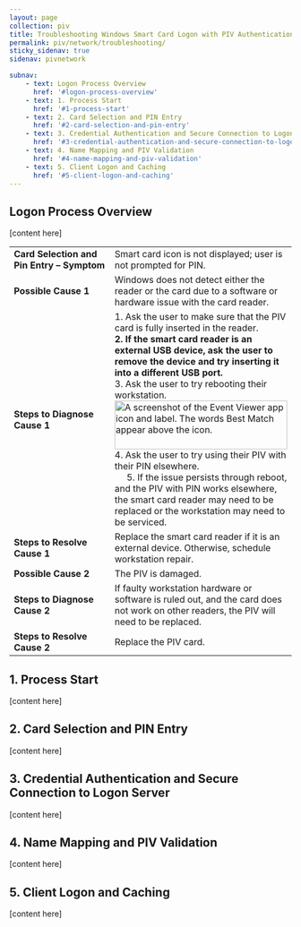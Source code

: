 ```yaml
---
layout: page
collection: piv
title: Troubleshooting Windows Smart Card Logon with PIV Authentication 
permalink: piv/network/troubleshooting/
sticky_sidenav: true
sidenav: pivnetwork

subnav:
    - text: Logon Process Overview
      href: '#logon-process-overview'
    - text: 1. Process Start
      href: '#1-process-start'
    - text: 2. Card Selection and PIN Entry
      href: '#2-card-selection-and-pin-entry'
    - text: 3. Credential Authentication and Secure Connection to Logon Server
      href: '#3-credential-authentication-and-secure-connection-to-logon-server'
    - text: 4. Name Mapping and PIV Validation
      href: '#4-name-mapping-and-piv-validation'
    - text: 5. Client Logon and Caching
      href: '#5-client-logon-and-caching'   
---
```


## Logon Process Overview

[content here]


<table>
      <tr>
        <td style="width:250px;border:0px;"><strong> Card Selection and Pin Entry – Symptom</strong></td>
        <td style="border:0px;">Smart card icon is not displayed; user is not prompted for PIN.</td>
      </tr>
      <tr>
        <td style="width:250px;border:0px;"><strong>Possible Cause 1</strong></td>
        <td style="border:0px;">Windows does not detect either the reader or the card due to a software or hardware issue with the card reader.</td>
      </tr>
      <tr>
        <td style="width:250px;border:0px;"><strong>Steps to Diagnose Cause 1</strong></td>
        <td style="border:0px;"> 1. Ask the user to make sure that the PIV card is fully inserted in the reader.<br><b>2. If the smart card reader is an external USB device, ask the user to remove the device and try inserting it into a different USB port.</b><br>3. Ask the user to try rebooting their workstation.<bt><a href="{{site.baseurl}}/assets/piv/troubleshooting/pivauth-best-match-event-viewer.png" target="_blank" rel="noopener noreferrer"><img src="{{site.baseurl}}/assets/piv/troubleshooting/pivauth-best-match-event-viewer.png" width="308" height="87" alt=" A screenshot of the Event Viewer app icon and label. The words Best Match appear above the icon." /></a><br>4. Ask the user to try using their PIV with their PIN elsewhere.<br> &nbsp&nbsp&nbsp&nbsp&nbsp5. If the issue persists through reboot, and the PIV with PIN works elsewhere, the smart card reader may need to be replaced or the workstation may need to be serviced.</td>
      </tr>
      <tr>
        <td style="width:250px;border:0px;"><strong>Steps to Resolve Cause 1</strong></td>
        <td style="border:0px;">Replace the smart card reader if it is an external device. Otherwise, schedule workstation repair.</td>
      </tr>
      <tr>
          <td style="width:250px;border:0px;"><strong>Possible Cause 2</strong> </td>
        <td style="border:0px;"> The PIV is damaged.</td>
      </tr>
      <tr>
        <td style="width:250px;border:0px;"><strong>Steps to Diagnose Cause 2</strong></td>
        <td style="border:0px;">If faulty workstation hardware or software is ruled out, and the card does not work on other readers, the PIV will need to be replaced.</td>
      </tr>
      <tr>
        <td style="width:250px;border:0px;"><strong>Steps to Resolve Cause 2</strong></td>
        <td style="border:0px;">Replace the PIV card.</td>
      </tr>
    </table>

      



## 1. Process Start

[content here]

## 2. Card Selection and PIN Entry

[content here]

## 3. Credential Authentication and Secure Connection to Logon Server

[content here]

## 4. Name Mapping and PIV Validation

[content here]

## 5. Client Logon and Caching

[content here]
